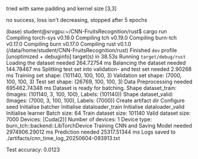 tried with same padding and kernel size [3,3]

no success, loss isn't decreasing, stopped after 5 epochs

(base) student@srvgpu:~/CNN-FruitsRecognition/rust$ cargo run
Compiling torch-sys v0.19.0
Compiling tch v0.19.0
Compiling burn-tch v0.17.0
Compiling burn v0.17.0
Compiling rust v0.1.0 (/data/home/student/CNN-FruitsRecognition/rust)
Finished `dev` profile [unoptimized + debuginfo] target(s) in 38.53s
Running `target/debug/rust`
Loading the dataset needed 264.72754 ms
Balancing the dataset needed 144.78467 ms
Splitting test set into validation- and test set needed 2.90268 ms
Training set shape: (101140, 100, 100, 3)
Validation set shape: (7000, 100, 100, 3)
Test set shape: (26769, 100, 100, 3)
Data Preprocessing needed 695462.74348 ms
Dataset is ready for batching.
Shape dataset_train: (Images: (101140, 3, 100, 100), Labels: (101140))
Shape dataset_valid: (Images: (7000, 3, 100, 100), Labels: (7000))
Create artifact dir
Configure seed
Initialise batcher
Initialise dataloader_train
Initialise dataloader_valid
Initialise learner
Batch size: 64
Train dataset size: 101140
Valid dataset size: 7000
Devices: [Cuda(2)]
Number of devices: 1
Device type: burn_tch::backend::LibTorchDevice
Training CNN and Saving Model needed 2974906.29012 ms
Prediction needed 25317.51344 ms
Logs saved to ./artifacts/cnn_time_log_20250604-093913.txt

Test accuracy: 0.0123
